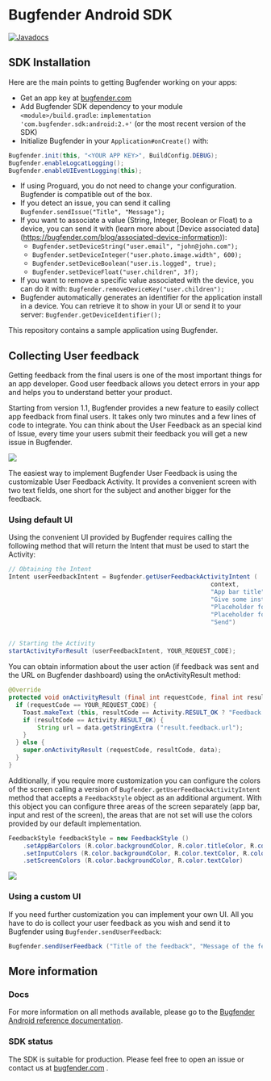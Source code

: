 # Bugfender Android SDK

[![Javadocs](http://www.javadoc.io/badge/com.bugfender.sdk/android.svg)](http://www.javadoc.io/doc/com.bugfender.sdk/android)

## SDK Installation
Here are the main points to getting Bugfender working on your apps:

* Get an app key at [bugfender.com](https://bugfender.com/)
* Add Bugfender SDK dependency to your module `<module>/build.gradle`: `implementation 'com.bugfender.sdk:android:2.+'` (or the most recent version of the SDK)
* Initialize Bugfender in your `Application#onCreate()` with:

```java
Bugfender.init(this, "<YOUR APP KEY>", BuildConfig.DEBUG);
Bugfender.enableLogcatLogging();
Bugfender.enableUIEventLogging(this);
```

* If using Proguard, you do not need to change your configuration. Bugfender is compatible out of the box.
* If you detect an issue, you can send it calling `Bugfender.sendIssue("Title", "Message");`
* If you want to associate a value (String, Integer, Boolean or Float) to a device, you can send it with (learn more about [Device associated data] (https://bugfender.com/blog/associated-device-information)):
  - `Bugfender.setDeviceString("user.email", "john@john.com");`
  - `Bugfender.setDeviceInteger("user.photo.image.width", 600);`
  - `Bugfender.setDeviceBoolean("user.is.logged", true);`
  - `Bugfender.setDeviceFloat("user.children", 3f);`
* If you want to remove a specific value associated with the device, you can do it with: `Bugfender.removeDeviceKey("user.children");`
* Bugfender automatically generates an identifier for the application install in a device. You can retrieve it to show in your UI or send it to your server: `Bugfender.getDeviceIdentifier();`

This repository contains a sample application using Bugfender.

## Collecting User feedback

Getting feedback from the final users is one of the most important things for an app developer. Good user feedback allows you detect errors in your app and helps you to understand better your product.

Starting from version 1.1, Bugfender provides a new feature to easily collect app feedback from final users. It takes only two minutes and a few lines of code to integrate. You can think about the User Feedback as an special kind of Issue, every time your users submit their feedback you will get a new issue in Bugfender.

![](Docs/feedback-default-style.png)

The easiest way to implement Bugfender User Feedback is using the customizable User Feedback Activity. It provides a convenient screen with two text fields, one short for the subject and another bigger for the feedback.

### Using default UI

Using the convenient UI provided by Bugfender requires calling the following method that will return the Intent that must be used to start the Activity:
```java
// Obtaining the Intent
Intent userFeedbackIntent = Bugfender.getUserFeedbackActivityIntent (
                                                        context,
                                                        "App bar title",
                                                        "Give some instructions to your users",
                                                        "Placeholder for subject textfield" ,
                                                        "Placeholder for message textfield",
                                                        "Send")


// Starting the Activity
startActivityForResult (userFeedbackIntent, YOUR_REQUEST_CODE);
```
You can obtain information about the user action (if feedback was sent and the URL on Bugfender dashboard) using the onActivityResult method:
```java
@Override
protected void onActivityResult (final int requestCode, final int resultCode, final Intent data) {
  if (requestCode == YOUR_REQUEST_CODE) {
    Toast.makeText (this, resultCode == Activity.RESULT_OK ? "Feedback sent" : "Feedback cancelled", Toast.LENGTH_SHORT).show ();
    if (resultCode == Activity.RESULT_OK) {
	    String url = data.getStringExtra ("result.feedback.url");
    }
  } else {
    super.onActivityResult (requestCode, resultCode, data);
  }
}
```
Additionally, if you require more customization you can configure the colors of the screen calling a version of `Bugfender.getUserFeedbackActivityIntent` method that accepts a `FeedbackStyle` object as an additional argument. With this object you can configure three areas of the screen separately (app bar, input and rest of the screen), the areas that are not set will use the colors provided by our default implementation.
```java
FeedbackStyle feedbackStyle = new FeedbackStyle ()
    .setAppBarColors (R.color.backgroundColor, R.color.titleColor, R.color.closeButtonColor, R.color.actionButtonColor)
    .setInputColors (R.color.backgroundColor, R.color.textColor, R.color.hintColor)
    .setScreenColors (R.color.backgroundColor, R.color.textColor)
```
![](Docs/feedback-custom-style.png)

### Using a custom UI

If you need further customization you can implement your own UI. All you have to do is collect your user feedback as you wish and send it to Bugfender using `Bugfender.sendUserFeedback`:

```java
Bugfender.sendUserFeedback ("Title of the feedback", "Message of the feedback")
```

## More information
### Docs
For more information on all methods available, please go to the [Bugfender Android reference documentation](http://www.javadoc.io/doc/com.bugfender.sdk/android).

### SDK status
The SDK is suitable for production. Please feel free to open an issue or contact us at [bugfender.com](https://bugfender.com) .
